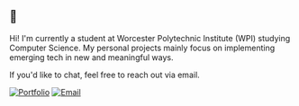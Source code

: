 ## 👋

Hi! I'm currently a student at Worcester Polytechnic Institute (WPI) studying Computer Science. My personal projects mainly focus on implementing emerging tech in new and meaningful ways.

If you'd like to chat, feel free to reach out via email.

[![Portfolio](https://img.shields.io/badge/Portfolio-1DA1F2?style=for-the-badge&logo=read-the-docs&logoColor=white)](https://basantana.com)  [![Email](https://img.shields.io/badge/Email-0078D4?style=for-the-badge&logo=microsoft-outlook&logoColor=white)](mailto:basantana@wpi.edu)

<!--
**Ben-Santana/Ben-Santana** is a ✨ _special_ ✨ repository because its `README.md` (this file) appears on your GitHub profile.

Here are some ideas to get you started:

- 🔭 I’m currently working on ...
- 🌱 I’m currently learning ...
- 👯 I’m looking to collaborate on ...
- 🤔 I’m looking for help with ...
- 💬 Ask me about ...
- 📫 How to reach me: ...
- 😄 Pronouns: ...
- ⚡ Fun fact: ...
-->
